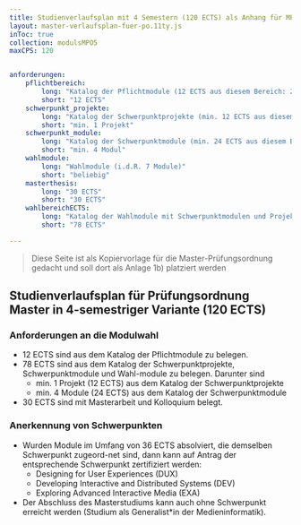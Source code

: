 ```yaml
---
title: Studienverlaufsplan mit 4 Semestern (120 ECTS) als Anhang für MPO5
layout: master-verlaufsplan-fuer-po.11ty.js
inToc: true
collection: modulsMPO5
maxCPS: 120


anforderungen:
    pflichtbereich:
        long: "Katalog der Pflichtmodule (12 ECTS aus diesem Bereich: 2 Module)"
        short: "12 ECTS"
    schwerpunkt_projekte:
        long: "Katalog der Schwerpunktprojekte (min. 12 ECTS aus diesem Bereich: min. 1 Projekt)"
        short: "min. 1 Projekt"
    schwerpunkt_module:
        long: "Katalog der Schwerpunktmodule (min. 24 ECTS aus diesem Bereich: min. 4 Module)"
        short: "min. 4 Modul"
    wahlmodule:
        long: "Wahlmodule (i.d.R. 7 Module)"
        short: "beliebig"
    masterthesis:
        long: "30 ECTS"
        short: "30 ECTS"
    wahlbereichECTS: 
        long: "Katalog der Wahlmodule mit Schwerpunktmodulen und Projekten (78 ECTS)"
        short: "78 ECTS"

---
```


> Diese Seite ist als Kopiervorlage für die Master-Prüfungsordnung gedacht und soll dort als Anlage 1b) platziert werden

## Studienverlaufsplan für Prüfungsordnung Master in 4-semestriger Variante (120 ECTS)

### Anforderungen an die Modulwahl
* 12 ECTS sind aus dem Katalog der Pflichtmodule zu belegen.
* 78 ECTS sind aus dem Katalog der Schwerpunktprojekte, Schwerpunktmodule und Wahl-module zu belegen. Darunter sind
    * min. 1 Projekt (12 ECTS) aus dem Katalog der Schwerpunktprojekte
    * min. 4 Module (24 ECTS) aus dem Katalog der Schwerpunktmodule
* 30 ECTS sind mit Masterarbeit und Kolloquium belegt.

### Anerkennung von Schwerpunkten
* Wurden Module im Umfang von 36 ECTS absolviert, die demselben Schwerpunkt zugeord-net sind, dann kann auf Antrag der entsprechende Schwerpunkt zertifiziert werden:
    * Designing for User Experiences (DUX)
    * Developing Interactive and Distributed Systems (DEV)
    * Exploring Advanced Interactive Media (EXA)
* Der Abschluss des Masterstudiums kann auch ohne Schwerpunkt erreicht werden (Studium als Generalist\*in der Medieninformatik).
